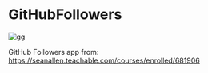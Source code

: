 # GitHubFollowers

![gg](https://user-images.githubusercontent.com/30910230/79115090-9f053200-7d8d-11ea-8038-05a261b88bad.gif)

GitHub Followers app from:
https://seanallen.teachable.com/courses/enrolled/681906
